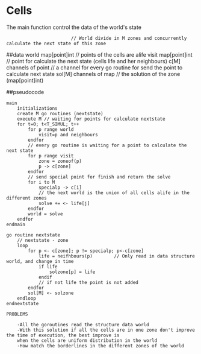 # Cells

The main function control the data of the world's state

                            // World divide in M zones and concurrently calculate the next state of this zone
##data
world map[point]int         // points of the cells are alife
visit map[point]int         // point for calculate the next state (cells life and her neighbours)
c[M] channels of point      // a channel for every go routine for send the point to calculate next state
sol[M] channels of map      // the solution of the zone (map[point]int)

##pseudocode
```
main 
    initializations
    create M go routines (nextstate)
    execute M // waiting for points for calculate nextstate
    for t=0; t<T_SIMUL; t++
        for p range world
            visit=p and neighbours
        endfor
        // every go routine is waiting for a point to calculate the next state
        for p range visit
            zone = zoneof(p)
            p -> c[zone]
        endfor
        // send special point for finish and return the solve
        for i to M
            specialp -> c[i]
            // the next world is the union of all cells alife in the different zones
            solve += <- life[j]
        endfor
        world = solve
    endfor
endmain

go routine nextstate
    // nextstate - zone
    loop
        for p <- c[zone]; p != specialp; p<-c[zone]
            life = neifhbours(p)        // Only read in data structure world, and change in time
            if life
                solzone[p] = life
            endif
            // if not life the point is not added
        endfor
        sol[M] <- solzone
    endloop
endnextstate

PROBLEMS

    -All the goroutines read the structure data world
    -With this solution if all the cells are in one zone don't improve the time of execution, the best improve is 
    when the cells are uniform distribution in the world
    -How match the borderlines in the different zones of the world

```
